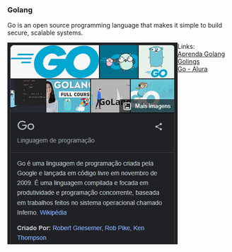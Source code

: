 ### Golang
Go is an open source programming language that makes it simple to build secure, scalable systems.

<img align=left src="img/golang.png"> Links:<br>
[Aprenda Golang](https://aprendagolang.com.br/)<br>
[Golings](https://golings.vercel.app/#)<br>
[Go - Alura](https://cursos.alura.com.br/formacao-go)


